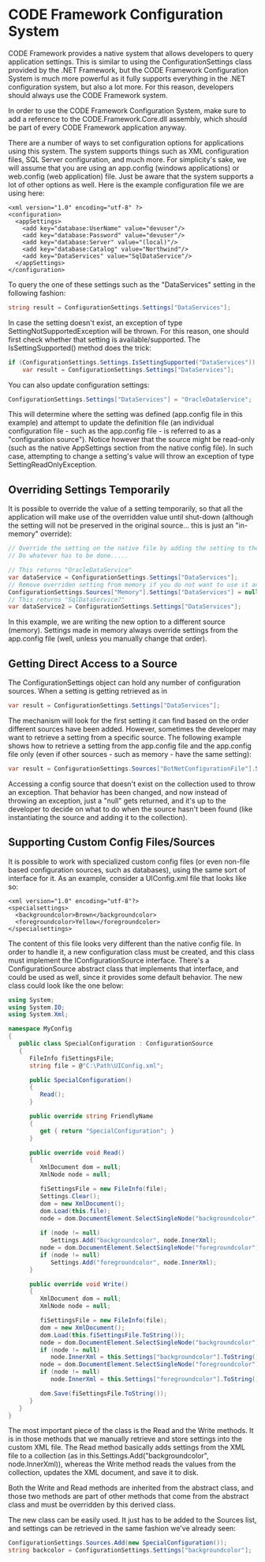 ﻿# CODE Framework Configuration System

CODE Framework provides a native system that allows developers to query application settings. This is similar to using the ConfigurationSettings class provided by the .NET Framework, but the CODE Framework Configuration System is much more powerful as it fully supports everything in the .NET configuration system, but also a lot more. For this reason, developers should always use the CODE Framework system.

In order to use the CODE Framework Configuration System, make sure to add a reference to the CODE.Framework.Core.dll assembly, which should be part of every CODE Framework application anyway.

There are a number of ways to set configuration options for applications using this system. The system supports things such as XML configuration files, SQL Server configuration, and much more. For simplicity's sake, we will assume that you are using an app.config (windows applications) or web.config (web application) file. Just be aware that the system supports a lot of other options as well. Here is the example configuration file we are using here:

```
<xml version="1.0" encoding="utf-8" ?>
<configuration>
  <appSettings>
    <add key="database:UserName" value="devuser"/>
    <add key="database:Password" value="devuser"/>
    <add key="database:Server" value="(local)"/>
    <add key="database:Catalog" value="Northwind"/>
    <add key="DataServices" value="SqlDataService"/>
  </appSettings>
</configuration>
```

To query the one of these settings such as the "DataServices" setting in the following fashion:

```c#
string result = ConfigurationSettings.Settings["DataServices"];
```

In case the setting doesn't exist, an exception of type SettingNotSupportedException will be thrown. For this reason, one should first check whether that setting is available/supported. The IsSettingSupported() method does the trick:

```c#
if (ConfigurationSettings.Settings.IsSettingSupported("DataServices"))
    var result = ConfigurationSettings.Settings["DataServices"];
```

You can also update configuration settings:

```c#
ConfigurationSettings.Settings["DataServices"] = "OracleDataService";
```

This will determine where the setting was defined (app.config file in this example) and attempt to update the definition file (an individual configuration file - such as the app.config file - is referred to as a "configuration source"). Notice however that the source might be read-only (such as the native AppSettings section from the native config file). In such case, attempting to change a setting's value will throw an exception of type SettingReadOnlyException.

## Overriding Settings Temporarily

It is possible to override the value of a setting temporarily, so that all the application will make use of the overridden value until shut-down (although the setting will not be preserved in the original source... this is just an "in-memory" override):

```c#
// Override the setting on the native file by adding the setting to the Memory source. ConfigurationSettings.Sources["Memory"].Settings["DataServices"] = "OracleDataService";
// Do whatever has to be done..... 

// This returns "OracleDataService" 
var dataService = ConfigurationSettings.Settings["DataServices"]; 
// Remove overriden setting from memory if you do not want to use it anymore. 
ConfigurationSettings.Sources["Memory"].Settings["DataServices"] = null; 
// This returns "SqlDataService?" 
var dataService2 = ConfigurationSettings.Settings["DataServices"];
```

In this example, we are writing the new option to a different source (memory). Settings made in memory always override settings from the app.config file (well, unless you manually change that order).

## Getting Direct Access to a Source

The ConfigurationSettings object can hold any number of configuration sources. When a setting is getting retrieved as in

```c#
var result = ConfigurationSettings.Settings["DataServices"];
```

The mechanism will look for the first setting it can find based on the order different sources have been added. However, sometimes the developer may want to retrieve a setting from a specific source. The following example shows how to retrieve a setting from the app.config file and the app.config file only (even if other sources - such as memory - have the same setting):

```c#
var result = ConfigurationSettings.Sources["DotNetConfigurationFile"].Settings["DataServices"];
```

Accessing a config source that doesn't exist on the collection used to throw an exception. That behavior has been changed, and now instead of throwing an exception, just a "null" gets returned, and it's up to the developer to decide on what to do when the source hasn't been found (like instantiating the source and adding it to the collection).

## Supporting Custom Config Files/Sources

It is possible to work with specialized custom config files (or even non-file based configuration sources, such as databases), using the same sort of interface for it. As an example, consider a UIConfig.xml file that looks like so:

```
<xml version="1.0" encoding="utf-8"?>
<specialsettings>
  <backgroundcolor>Brown</backgroundcolor>
  <foregroundcolor>Yellow</foregroundcolor>
</specialsettings>
```

The content of this file looks very different than the native config file. In order to handle it, a new configuration class must be created, and this class must implement the IConfigurationSource interface. There's a ConfigurationSource abstract class that implements that interface, and could be used as well, since it provides some default behavior. The new class could look like the one below:

```c#
using System;
using System.IO;
using System.Xml; 

namespace MyConfig
{
   public class SpecialConfiguration : ConfigurationSource
   {
      FileInfo fiSettingsFile;
      string file = @"C:\Path\UIConfig.xml";

      public SpecialConfiguration()
      {
         Read();
      }

      public override string FriendlyName
      {
         get { return "SpecialConfiguration"; }
      }

      public override void Read()
      {     
         XmlDocument dom = null;
         XmlNode node = null;

         fiSettingsFile = new FileInfo(file);
         Settings.Clear();
         dom = new XmlDocument();
         dom.Load(this.file);
         node = dom.DocumentElement.SelectSingleNode("backgroundcolor");
       
         if (node != null) 
            Settings.Add("backgroundcolor", node.InnerXml);
         node = dom.DocumentElement.SelectSingleNode("foregroundcolor");
         if (node != null) 
            Settings.Add("foregroundcolor", node.InnerXml);
      }

      public override void Write()
      {
         XmlDocument dom = null;
         XmlNode node = null;

         fiSettingsFile = new FileInfo(file);
         dom = new XmlDocument();
         dom.Load(this.fiSettingsFile.ToString());
         node = dom.DocumentElement.SelectSingleNode("backgroundcolor");
         if (node != null) 
            node.InnerXml = this.Settings["backgroundcolor"].ToString();
         node = dom.DocumentElement.SelectSingleNode("foregroundcolor");
         if (node != null) 
            node.InnerXml = this.Settings["foregroundcolor"].ToString();

         dom.Save(fiSettingsFile.ToString());
      }
   }
}
```

The most important piece of the class is the Read and the Write methods. It is in those methods that we manually retrieve and store settings into the custom XML file. The Read method basically adds settings from the XML file to a collection (as in this.Settings.Add("backgroundcolor", node.InnerXml)), whereas the Write method reads the values from the collection, updates the XML document, and save it to disk.

Both the Write and Read methods are inherited from the abstract class, and those two methods are part of other methods that come from the abstract class and must be overridden by this derived class.

The new class can be easily used. It just has to be added to the Sources list, and settings can be retrieved in the same fashion we've already seen:

```c#
ConfigurationSettings.Sources.Add(new SpecialConfiguration());
string backcolor = ConfigurationSettings.Settings["backgroundcolor"];
```